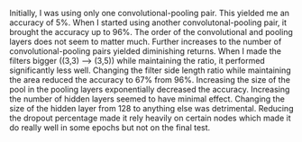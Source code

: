 Initially, I was using only one convolutional-pooling pair. This yielded me an accuracy of 5%. When I started using another convolutonal-pooling pair, it brought the accuracy up to 96%. The order of the convolutional and pooling layers does not seem to matter much. Further increases to the number of convolutional-pooling pairs yielded diminishing returns. When I made the filters bigger ((3,3) --> (3,5)) while maintaining the ratio, it performed significantly less well. Changing the filter side length ratio while maintaining the area reduced the accuracy to 67% from 96%. Increasing the size of the pool in the pooling layers exponentially decreased the accuracy. Increasing the number of hidden layers seemed to have minimal effect. Changing the size of the hidden layer from 128 to anything else was detrimental. Reducing the dropout percentage made it rely heavily on certain nodes which made it do really well in some epochs but not on the final test.